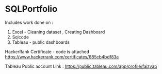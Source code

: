 # SQLPortfolio

Includes work done on :
1. Excel - Cleaning dataset , Creating Dashboard  
2. Sqlcode  
3. Tableau - public dashboards 


HackerRank Certificate - code is attached 
https://www.hackerrank.com/certificates/685cb4bdf83a

Tableau Public account Link :
https://public.tableau.com/app/profile/faizyab
